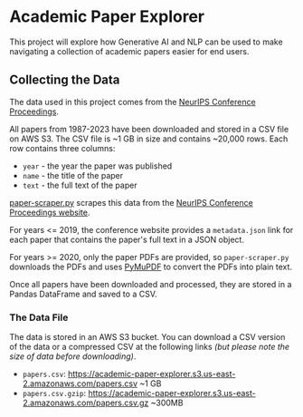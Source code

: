 # Academic Paper Explorer

This project will explore how Generative AI and NLP can be used to make navigating a collection of academic papers easier for end users.

## Collecting the Data

The data used in this project comes from the [NeurIPS Conference Proceedings](https://papers.nips.cc/).

All papers from 1987-2023 have been downloaded and stored in a CSV file on AWS S3. The CSV file is ~1 GB in size and contains ~20,000 rows. Each row contains three columns:

 - `year` - the year the paper was published
 - `name` - the title of the paper
 - `text` - the full text of the paper

[paper-scraper.py](https://github.com/tylerfreckmann/academic-paper-explorer/blob/main/paper-scraper.py) scrapes this data from the [NeurIPS Conference Proceedings website](https://papers.nips.cc/).

For years <= 2019, the conference website provides a `metadata.json` link for each paper that contains the paper's full text in a JSON object.

For years >= 2020, only the paper PDFs are provided, so `paper-scraper.py` downloads the PDFs and uses [PyMuPDF](https://pymupdf.readthedocs.io/en/latest/index.html) to convert the PDFs into plain text.

Once all papers have been downloaded and processed, they are stored in a Pandas DataFrame and saved to a CSV.

### The Data File

The data is stored in an AWS S3 bucket. You can download a CSV version of the data or a compressed CSV at the following links _(but please note the size of data before downloading)_.

 - `papers.csv`: https://academic-paper-explorer.s3.us-east-2.amazonaws.com/papers.csv ~1 GB
 - `papers.csv.gzip`: https://academic-paper-explorer.s3.us-east-2.amazonaws.com/papers.csv.gz ~300MB
